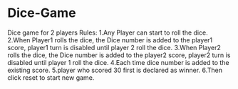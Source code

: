 # Dice-Game
Dice game for 2 players
Rules:
1.Any Player can start to roll the dice.
2.When Player1 rolls the dice, the Dice number is added to the player1 score, player1 turn is disabled until player 2 roll the dice.
3.When Player2 rolls the dice, the Dice number is added to the player2 score, player2 turn is disabled until player 1 roll the dice.
4.Each time dice number is added to the existing score.
5.player who scored 30 first is declared as winner.
6.Then click reset to start new game.

